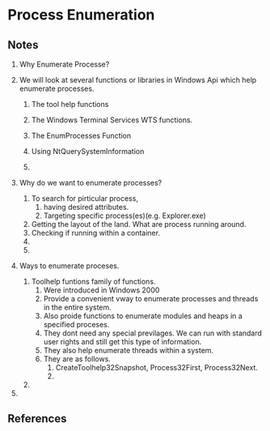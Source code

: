 # Process Enumeration

## Notes
1. Why Enumerate Processe?

2. We will look at several functions or libraries in Windows Api which help enumerate processes. 

   1. The tool help functions

   2. The Windows Terminal Services WTS functions.

   3. The EnumProcesses Function

   4. Using NtQuerySystemInformation

   5.  

3. Why do we want to enumerate processes?
   1. To search for pirticular process, 
      1. having desired attributes.
      2. Targeting specific process(es)(e.g. Explorer.exe)
   2. Getting the layout of the land. What are process running around.
   3. Checking if running within a container.
   4. 
   5. 
4. Ways to enumerate proceses.
   1. Toolhelp funtions family of functions.
      1. Were introduced in Windows 2000
      2. Provide a convenient vway to enumerate processes and threads in the entire system.
      3. Also proide functions to enumerate modules and heaps in a specified proceses.
      4. They dont need any special previlages. We can run with standard user rights and still get this type of information.
      5. They also help enumerate threads within a system.
      6. They are as follows.
         1. CreateToolhelp32Snapshot, Process32First, Process32Next.
         2. 
   2. 
5. 

## References



